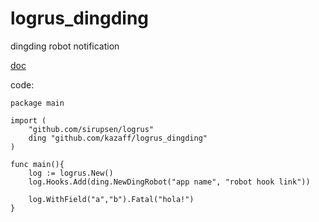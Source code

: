 # logrus_dingding
dingding robot notification

[doc](https://open-doc.dingtalk.com/docs/doc.htm?spm=a219a.7629140.0.0.lmydCN&treeId=257&articleId=105735&docType=1)

code:
```golang
package main

import (
	"github.com/sirupsen/logrus"
	ding "github.com/kazaff/logrus_dingding"
)

func main(){
	log := logrus.New()
	log.Hooks.Add(ding.NewDingRobot("app name", "robot hook link"))

	log.WithField("a","b").Fatal("hola!")
}
```
